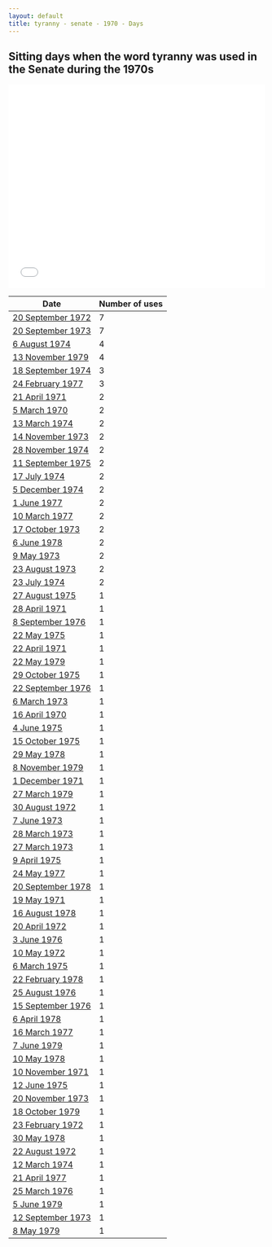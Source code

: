 ```yaml
---
layout: default
title: tyranny - senate - 1970 - Days
---
```

## Sitting days when the word **tyranny** was used in the Senate during the 1970s

<iframe width="100%" height="400" frameborder="0" scrolling="no" src="//plot.ly/~wragge/701.embed"></iframe>

| Date | Number of uses |
|--------------|----------------|
|[20 September 1972](https://historichansard.net/senate/1972/19720920_senate_27_s53/)|7|
|[20 September 1973](https://historichansard.net/senate/1973/19730920_senate_28_s57/)|7|
|[6 August 1974](https://historichansard.net/senate/1974/19740806_senate_29_s60/)|4|
|[13 November 1979](https://historichansard.net/senate/1979/19791113_senate_31_s83/)|4|
|[18 September 1974](https://historichansard.net/senate/1974/19740918_senate_29_s61/)|3|
|[24 February 1977](https://historichansard.net/senate/1977/19770224_senate_30_s71/)|3|
|[21 April 1971](https://historichansard.net/senate/1971/19710421_senate_27_s47/)|2|
|[5 March 1970](https://historichansard.net/senate/1970/19700305_senate_27_s43/)|2|
|[13 March 1974](https://historichansard.net/senate/1974/19740313_senate_28_s59/)|2|
|[14 November 1973](https://historichansard.net/senate/1973/19731114_senate_28_s58/)|2|
|[28 November 1974](https://historichansard.net/senate/1974/19741128_senate_29_s62/)|2|
|[11 September 1975](https://historichansard.net/senate/1975/19750911_senate_29_s65/)|2|
|[17 July 1974](https://historichansard.net/senate/1974/19740717_senate_29_s60/)|2|
|[5 December 1974](https://historichansard.net/senate/1974/19741205_senate_29_s62/)|2|
|[1 June 1977](https://historichansard.net/senate/1977/19770601_senate_30_s73/)|2|
|[10 March 1977](https://historichansard.net/senate/1977/19770310_senate_30_s72/)|2|
|[17 October 1973](https://historichansard.net/senate/1973/19731017_senate_28_s57/)|2|
|[6 June 1978](https://historichansard.net/senate/1978/19780606_senate_31_s77/)|2|
|[9 May 1973](https://historichansard.net/senate/1973/19730509_senate_28_s56/)|2|
|[23 August 1973](https://historichansard.net/senate/1973/19730823_senate_28_s57/)|2|
|[23 July 1974](https://historichansard.net/senate/1974/19740723_senate_29_s60/)|2|
|[27 August 1975](https://historichansard.net/senate/1975/19750827_senate_29_s65/)|1|
|[28 April 1971](https://historichansard.net/senate/1971/19710428_senate_27_s47/)|1|
|[8 September 1976](https://historichansard.net/senate/1976/19760908_senate_30_s69/)|1|
|[22 May 1975](https://historichansard.net/senate/1975/19750522_senate_29_s64/)|1|
|[22 April 1971](https://historichansard.net/senate/1971/19710422_senate_27_s47/)|1|
|[22 May 1979](https://historichansard.net/senate/1979/19790522_senate_31_s81/)|1|
|[29 October 1975](https://historichansard.net/senate/1975/19751029_senate_29_s66/)|1|
|[22 September 1976](https://historichansard.net/senate/1976/19760922_senate_30_s69/)|1|
|[6 March 1973](https://historichansard.net/senate/1973/19730306_senate_28_s55/)|1|
|[16 April 1970](https://historichansard.net/senate/1970/19700416_senate_27_s43/)|1|
|[4 June 1975](https://historichansard.net/senate/1975/19750604_senate_29_s64/)|1|
|[15 October 1975](https://historichansard.net/senate/1975/19751015_senate_29_s66/)|1|
|[29 May 1978](https://historichansard.net/senate/1978/19780529_senate_31_s77/)|1|
|[8 November 1979](https://historichansard.net/senate/1979/19791108_senate_31_s83/)|1|
|[1 December 1971](https://historichansard.net/senate/1971/19711201_senate_27_s50/)|1|
|[27 March 1979](https://historichansard.net/senate/1979/19790327_senate_31_s80/)|1|
|[30 August 1972](https://historichansard.net/senate/1972/19720830_senate_27_s53/)|1|
|[7 June 1973](https://historichansard.net/senate/1973/19730607_senate_28_s56/)|1|
|[28 March 1973](https://historichansard.net/senate/1973/19730328_senate_28_s55/)|1|
|[27 March 1973](https://historichansard.net/senate/1973/19730327_senate_28_s55/)|1|
|[9 April 1975](https://historichansard.net/senate/1975/19750409_senate_29_s63/)|1|
|[24 May 1977](https://historichansard.net/senate/1977/19770524_senate_30_s73/)|1|
|[20 September 1978](https://historichansard.net/senate/1978/19780920_senate_31_s78/)|1|
|[19 May 1971](https://historichansard.net/senate/1971/19710519_senate_27_s48/)|1|
|[16 August 1978](https://historichansard.net/senate/1978/19780816_senate_31_s78/)|1|
|[20 April 1972](https://historichansard.net/senate/1972/19720420_senate_27_s51/)|1|
|[3 June 1976](https://historichansard.net/senate/1976/19760603_senate_30_s68/)|1|
|[10 May 1972](https://historichansard.net/senate/1972/19720510_senate_27_s52/)|1|
|[6 March 1975](https://historichansard.net/senate/1975/19750306_senate_29_s63/)|1|
|[22 February 1978](https://historichansard.net/senate/1978/19780222_senate_31_s76/)|1|
|[25 August 1976](https://historichansard.net/senate/1976/19760825_senate_30_s69/)|1|
|[15 September 1976](https://historichansard.net/senate/1976/19760915_senate_30_s69/)|1|
|[6 April 1978](https://historichansard.net/senate/1978/19780406_senate_31_s76/)|1|
|[16 March 1977](https://historichansard.net/senate/1977/19770316_senate_30_s72/)|1|
|[7 June 1979](https://historichansard.net/senate/1979/19790607_senate_31_s81/)|1|
|[10 May 1978](https://historichansard.net/senate/1978/19780510_senate_31_s77/)|1|
|[10 November 1971](https://historichansard.net/senate/1971/19711110_senate_27_s50/)|1|
|[12 June 1975](https://historichansard.net/senate/1975/19750612_senate_29_s64/)|1|
|[20 November 1973](https://historichansard.net/senate/1973/19731120_senate_28_s58/)|1|
|[18 October 1979](https://historichansard.net/senate/1979/19791018_senate_31_s82/)|1|
|[23 February 1972](https://historichansard.net/senate/1972/19720223_senate_27_s51/)|1|
|[30 May 1978](https://historichansard.net/senate/1978/19780530_senate_31_s77/)|1|
|[22 August 1972](https://historichansard.net/senate/1972/19720822_senate_27_s53/)|1|
|[12 March 1974](https://historichansard.net/senate/1974/19740312_senate_28_s59/)|1|
|[21 April 1977](https://historichansard.net/senate/1977/19770421_senate_30_s72/)|1|
|[25 March 1976](https://historichansard.net/senate/1976/19760325_senate_30_s67/)|1|
|[5 June 1979](https://historichansard.net/senate/1979/19790605_senate_31_s81/)|1|
|[12 September 1973](https://historichansard.net/senate/1973/19730912_senate_28_s57/)|1|
|[8 May 1979](https://historichansard.net/senate/1979/19790508_senate_31_s81/)|1|
